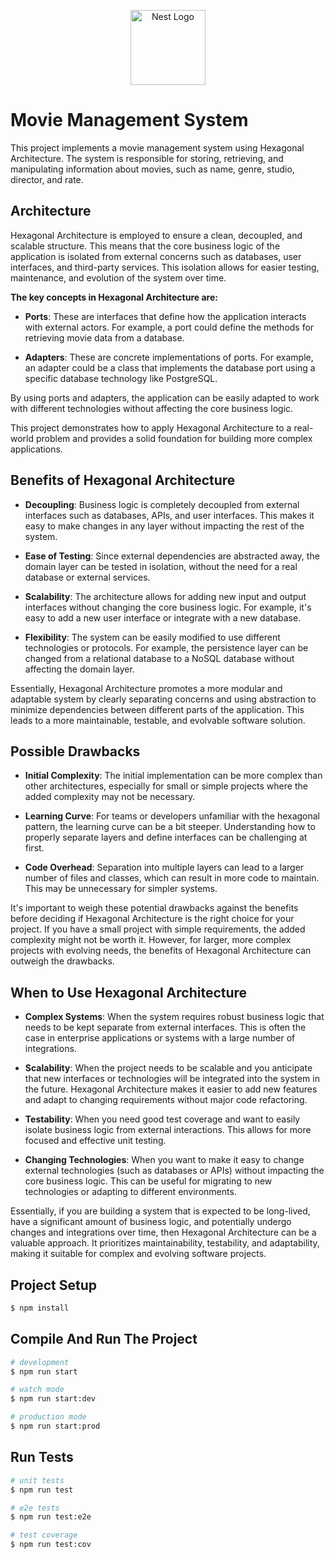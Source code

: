 <p align="center">
  <a href="http://nestjs.com/" target="blank"><img src="https://nestjs.com/img/logo-small.svg" width="120" alt="Nest Logo" /></a>
</p>

[circleci-image]: https://img.shields.io/circleci/build/github/nestjs/nest/master?token=abc123def456
[circleci-url]: https://circleci.com/gh/nestjs/nest

# Movie Management System

This project implements a movie management system using Hexagonal Architecture. The system is responsible for storing, retrieving, and manipulating information about movies, such as name, genre, studio, director, and rate.

## Architecture

Hexagonal Architecture is employed to ensure a clean, decoupled, and scalable structure. This means that the core business logic of the application is isolated from external concerns such as databases, user interfaces, and third-party services. This isolation allows for easier testing, maintenance, and evolution of the system over time.

<b>The key concepts in Hexagonal Architecture are:</b>

- <b>Ports</b>: These are interfaces that define how the application interacts with external actors. For example, a port could define the methods for retrieving movie data from a database.

- <b>Adapters</b>: These are concrete implementations of ports. For example, an adapter could be a class that implements the database port using a specific database technology like PostgreSQL.

By using ports and adapters, the application can be easily adapted to work with different technologies without affecting the core business logic.

This project demonstrates how to apply Hexagonal Architecture to a real-world problem and provides a solid foundation for building more complex applications.

## Benefits of Hexagonal Architecture

- <b>Decoupling</b>: Business logic is completely decoupled from external interfaces such as databases, APIs, and user interfaces. This makes it easy to make changes in any layer without impacting the rest of the system.

- <b>Ease of Testing</b>: Since external dependencies are abstracted away, the domain layer can be tested in isolation, without the need for a real database or external services.

- <b>Scalability</b>: The architecture allows for adding new input and output interfaces without changing the core business logic. For example, it's easy to add a new user interface or integrate with a new database.

- <b>Flexibility</b>: The system can be easily modified to use different technologies or protocols. For example, the persistence layer can be changed from a relational database to a NoSQL database without affecting the domain layer.

Essentially, Hexagonal Architecture promotes a more modular and adaptable system by clearly separating concerns and using abstraction to minimize dependencies between different parts of the application. This leads to a more maintainable, testable, and evolvable software solution.

## Possible Drawbacks

- <b>Initial Complexity</b>: The initial implementation can be more complex than other architectures, especially for small or simple projects where the added complexity may not be necessary.

- <b>Learning Curve</b>: For teams or developers unfamiliar with the hexagonal pattern, the learning curve can be a bit steeper. Understanding how to properly separate layers and define interfaces can be challenging at first.

- <b>Code Overhead</b>: Separation into multiple layers can lead to a larger number of files and classes, which can result in more code to maintain. This may be unnecessary for simpler systems.

It's important to weigh these potential drawbacks against the benefits before deciding if Hexagonal Architecture is the right choice for your project. If you have a small project with simple requirements, the added complexity might not be worth it. However, for larger, more complex projects with evolving needs, the benefits of Hexagonal Architecture can outweigh the drawbacks.

## When to Use Hexagonal Architecture

- <b>Complex Systems</b>: When the system requires robust business logic that needs to be kept separate from external interfaces. This is often the case in enterprise applications or systems with a large number of integrations.

- <b>Scalability</b>: When the project needs to be scalable and you anticipate that new interfaces or technologies will be integrated into the system in the future. Hexagonal Architecture makes it easier to add new features and adapt to changing requirements without major code refactoring.

- <b>Testability</b>: When you need good test coverage and want to easily isolate business logic from external interactions. This allows for more focused and effective unit testing.

- <b>Changing Technologies</b>: When you want to make it easy to change external technologies (such as databases or APIs) without impacting the core business logic. This can be useful for migrating to new technologies or adapting to different environments.

Essentially, if you are building a system that is expected to be long-lived, have a significant amount of business logic, and potentially undergo changes and integrations over time, then Hexagonal Architecture can be a valuable approach. It prioritizes maintainability, testability, and adaptability, making it suitable for complex and evolving software projects.

## Project Setup

```bash
$ npm install
```

## Compile And Run The Project

```bash
# development
$ npm run start

# watch mode
$ npm run start:dev

# production mode
$ npm run start:prod
```

## Run Tests

```bash
# unit tests
$ npm run test

# e2e tests
$ npm run test:e2e

# test coverage
$ npm run test:cov
```
